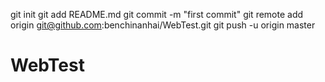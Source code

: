 
git init
git add README.md
git commit -m "first commit"
git remote add origin git@github.com:benchinanhai/WebTest.git
git push -u origin master
# WebTest
